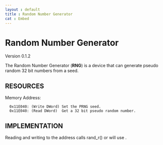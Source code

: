 ```yaml
---
layout : default
title : Random Number Generator
cat : Embed
---
```

Random Number Generator
=======================
Version 0.1.2

The Random Number Generator (**RNG**) is a device that can generate pseudo random
32 bit numbers from a seed.

RESOURCES
---------
Memory Address:

```
  0x11E040: (Write DWord) Set the PRNG seed.
  0x11E040: (Read DWord)  Get a 32 bit pseudo random number.
```

IMPLEMENTATION
--------------
Reading and writing to the address calls rand_r() or will use <random>.

